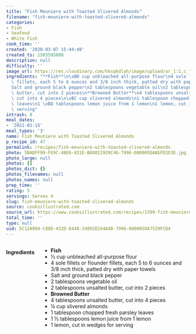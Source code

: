 ```yaml
---
title: "Fish Meuniere with Toasted Slivered Almonds"
filename: "fish-meuniere-with-toasted-slivered-almonds"
categories:
- Fish
- Seafood
- White Fish
cook_time: ''
created: '2020-03-07 15:44:48'
created_ts: 1583595888
description: null
difficulty: ''
image_url: https://res.cloudinary.com/hksqkdlah/image/upload/ar_1:1,c_fill,dpr_2.0,f_auto,fl_lossy.progressive.strip_profile,g_faces:auto,q_auto:low,w_344/1343_jf04-fishmeuniere-article
ingredients: "**Fish**\n\xBD cup unbleached all-purpose flour\n4 sole fillets or flounder\
  \ fillets, each 5 to 6 ounces and 3/8 inch thick, patted dry with paper towels\n\
  Salt and ground black pepper\n2 tablespoons vegetable oil\n2 tablespoons unsalted\
  \ butter, cut into 2 pieces\n**Browned Butter**\n4 tablespoons unsalted butter,\
  \ cut into 4 pieces\n\xBC cup slivered almonds\n1 tablespoon chopped fresh parsley\
  \ leaves\n1 \xBD tablespoons lemon juice from 1 lemon\n1 lemon, cut in wedges for\
  \ serving"
intrash: 0
meal_dates:
- '2021-01-15'
meal_types: '3'
name: Fish Meuniere with Toasted Slivered Almonds
p_recipe_id: 47
permalink: /recipes/fish-meuniere-with-toasted-slivered-almonds
photo: 5BADFF99-FE9C-4BE6-831E-B88022939C46-7996-000005DA8EFD2D3E.jpg
photo_large: null
photos: []
photos_dict: {}
photos_filenames: null
photos_names: null
prep_time: ''
rating: 5
servings: Serves 4
slug: fish-meuniere-with-toasted-slivered-almonds
source: cooksillustrated.com
source_url: https://www.cooksillustrated.com/recipes/1399-fish-meuniere-with-toasted-slivered-almonds?incode=MCSCM00L0&ref=new_search_experience_7
total_time: ''
type: null
uid: 5C12A904-C88D-452D-8448-24892EC64A4D-7996-000005DA7520FCD4
---
```

<div class="large-8 medium-7 columns" id="writeup">	</div><!-- #writeup -->
</div><!-- #row-one -->
<div class="row" id="row-two">	<div class="medium-4 small-5 columns"><h4 id="ingredients">Ingredients</h4><div class="box box-ingredients content"><ul>
<li><strong>Fish</strong></li>
<li>½ cup unbleached all-purpose flour</li>
<li>4 sole fillets or flounder fillets, each 5 to 6 ounces and 3/8 inch thick, patted dry with paper towels</li>
<li>Salt and ground black pepper</li>
<li>2 tablespoons vegetable oil</li>
<li>2 tablespoons unsalted butter, cut into 2 pieces</li>
<li><strong>Browned Butter</strong></li>
<li>4 tablespoons unsalted butter, cut into 4 pieces</li>
<li>¼ cup slivered almonds</li>
<li>1 tablespoon chopped fresh parsley leaves</li>
<li>1 ½ tablespoons lemon juice from 1 lemon</li>
<li>1 lemon, cut in wedges for serving</li>
</ul>
</div>	</div>	<div class="medium-6 small-7 columns">	</div>	<div class="medium-2 columns" id="photo-sidebar">